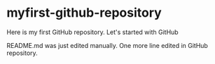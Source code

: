 # myfirst-github-repository
Here is my first GitHub repository. Let's started with GitHub

README.md was just edited manually. One more line edited in GitHub repository.
